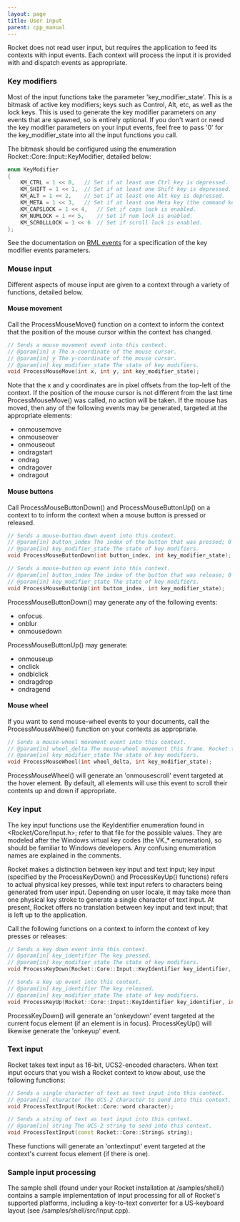 ```yaml
---
layout: page
title: User input
parent: cpp_manual
---
```


Rocket does not read user input, but requires the application to feed its contexts with input events. Each context will process the input it is provided with and dispatch events as appropriate.

### Key modifiers

Most of the input functions take the parameter 'key_modifier_state'. This is a bitmask of active key modifiers; keys such as Control, Alt, etc, as well as the lock keys. This is used to generate the key modifier parameters on any events that are spawned, so is entirely optional. If you don't want or need the key modifier parameters on your input events, feel free to pass '0' for the key_modifier_state into all the input functions you call.

The bitmask should be configured using the enumeration Rocket::Core::Input::KeyModifier, detailed below:

```cpp
enum KeyModifier
{
	KM_CTRL = 1 << 0,	// Set if at least one Ctrl key is depressed.
	KM_SHIFT = 1 << 1,	// Set if at least one Shift key is depressed.
	KM_ALT = 1 << 2,	// Set if at least one Alt key is depressed.
	KM_META = 1 << 3,	// Set if at least one Meta key (the command key) is depressed.
	KM_CAPSLOCK = 1 << 4,	// Set if caps lock is enabled.
	KM_NUMLOCK = 1 << 5,	// Set if num lock is enabled.
	KM_SCROLLLOCK = 1 << 6	// Set if scroll lock is enabled.
};
```

See the documentation on [RML events](../rml/events.html#events) for a specification of the key modifier events parameters.

### Mouse input

Different aspects of mouse input are given to a context through a variety of functions, detailed below.

#### Mouse movement

Call the ProcessMouseMove() function on a context to inform the context that the position of the mouse cursor within the context has changed.

```cpp
// Sends a mouse movement event into this context.
// @param[in] x The x-coordinate of the mouse cursor.
// @param[in] y The y-coordinate of the mouse cursor.
// @param[in] key_modifier_state The state of key modifiers.
void ProcessMouseMove(int x, int y, int key_modifier_state);
```

Note that the x and y coordinates are in pixel offsets from the top-left of the context. If the position of the mouse cursor is not different from the last time ProcessMouseMove() was called, no action will be taken. If the mouse has moved, then any of the following events may be generated, targeted at the appropriate elements:

* onmousemove
* onmouseover
* onmouseout
* ondragstart
* ondrag
* ondragover
* ondragout 

#### Mouse buttons

Call ProcessMouseButtonDown() and ProcessMouseButtonUp() on a context to to inform the context when a mouse button is pressed or released.

```cpp
// Sends a mouse-button down event into this context.
// @param[in] button_index The index of the button that was pressed; 0 for the left button, 1 for right, and any others from 2 onwards.
// @param[in] key_modifier_state The state of key modifiers.
void ProcessMouseButtonDown(int button_index, int key_modifier_state);

// Sends a mouse-button up event into this context.
// @param[in] button_index The index of the button that was release; 0 for the left button, 1 for right, and any others from 2 onwards.
// @param[in] key_modifier_state The state of key modifiers.
void ProcessMouseButtonUp(int button_index, int key_modifier_state);
```

ProcessMouseButtonDown() may generate any of the following events:

* onfocus
* onblur
* onmousedown 

ProcessMouseButtonUp() may generate:

* onmouseup
* onclick
* ondblclick
* ondragdrop
* ondragend 

#### Mouse wheel

If you want to send mouse-wheel events to your documents, call the ProcessMouseWheel() function on your contexts as appropriate.

```cpp
// Sends a mouse-wheel movement event into this context.
// @param[in] wheel_delta The mouse-wheel movement this frame. Rocket treats a negative delta as up movement (away from the user), positive as down.
// @param[in] key_modifier_state The state of key modifiers.
void ProcessMouseWheel(int wheel_delta, int key_modifier_state);
```

ProcessMouseWheel() will generate an 'onmousescroll' event targeted at the hover element. By default, all elements will use this event to scroll their contents up and down if appropriate.

### Key input

The key input functions use the KeyIdentifier enumeration found in <Rocket/Core/Input.h>; refer to that file for the possible values. They are modeled after the Windows virtual key codes (the VK_* enumeration), so should be familiar to Windows developers. Any confusing enumeration names are explained in the comments.

Rocket makes a distinction between key input and text input; key input (specified by the ProcessKeyDown() and ProcessKeyUp() functions) refers to actual physical key presses, while text input refers to characters being generated from user input. Depending on user locale, it may take more than one physical key stroke to generate a single character of text input. At present, Rocket offers no translation between key input and text input; that is left up to the application.

Call the following functions on a context to inform the context of key presses or releases:

```cpp
// Sends a key down event into this context.
// @param[in] key_identifier The key pressed.
// @param[in] key_modifier_state The state of key modifiers.
void ProcessKeyDown(Rocket::Core::Input::KeyIdentifier key_identifier, int key_modifier_state);

// Sends a key up event into this context.
// @param[in] key_identifier The key released.
// @param[in] key_modifier_state The state of key modifiers.
void ProcessKeyUp(Rocket::Core::Input::KeyIdentifier key_identifier, int key_modifier_state);
```

ProcessKeyDown() will generate an 'onkeydown' event targeted at the current focus element (if an element is in focus). ProcessKeyUp() will likewise generate the 'onkeyup' event.

### Text input

Rocket takes text input as 16-bit, UCS2-encoded characters. When text input occurs that you wish a Rocket context to know about, use the following functions:

```cpp
// Sends a single character of text as text input into this context.
// @param[in] character The UCS-2 character to send into this context.
void ProcessTextInput(Rocket::Core::word character);

// Sends a string of text as text input into this context.
// @param[in] string The UCS-2 string to send into this context.
void ProcessTextInput(const Rocket::Core::String& string);
```

These functions will generate an 'ontextinput' event targeted at the context's current focus element (if there is one).

### Sample input processing

The sample shell (found under your Rocket installation at /samples/shell/) contains a sample implementation of input processing for all of Rocket's supported platforms, including a key-to-text converter for a US-keyboard layout (see /samples/shell/src/Input.cpp). 